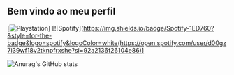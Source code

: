## Bem vindo ao meu perfil
[![Playstation](https://img.shields.io/badge/PlayStation-003791?style=for-the-badge&logo=playstation&logoColor=white)]  [![Spotify](https://img.shields.io/badge/Spotify-1ED760?&style=for-the-badge&logo=spotify&logoColor=white(https://open.spotify.com/user/d00gz7i39wf18v2tknpfrxshe?si=92a2136f26104e86)]

![Anurag's GitHub stats](https://github-readme-stats.vercel.app/api?username=JcReiss&show_icons=true&theme=dark)
